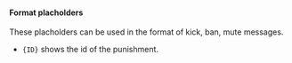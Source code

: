 #### Format placholders

These placholders can be used in the format of kick, ban, mute messages.

* `{ID}` shows the id of the punishment.
